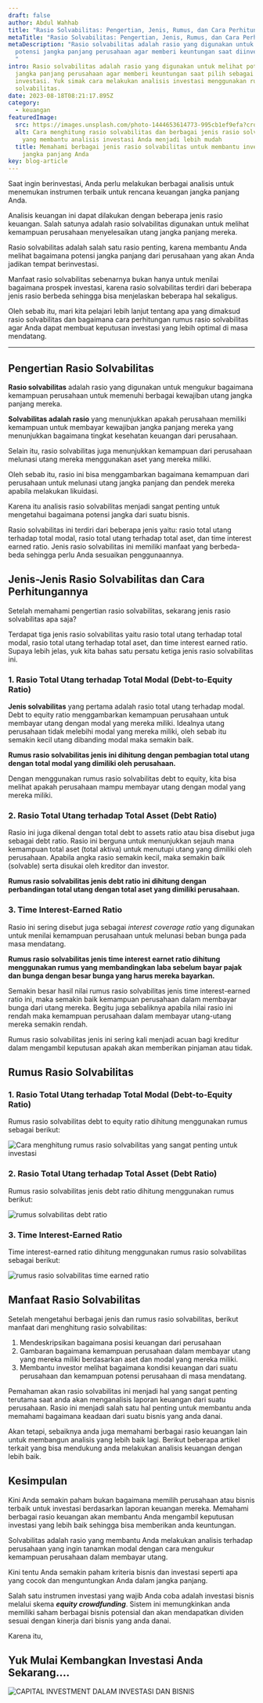 ```yaml
---
draft: false
author: Abdul Wahhab
title: "Rasio Solvabilitas: Pengertian, Jenis, Rumus, dan Cara Perhitungannya"
metaTitle: "Rasio Solvabilitas: Pengertian, Jenis, Rumus, dan Cara Perhitungannya"
metaDescription: "Rasio solvabilitas adalah rasio yang digunakan untuk melihat
  potensi jangka panjang perusahaan agar memberi keuntungan saat diinvestasikan.
  "
intro: Rasio solvabilitas adalah rasio yang digunakan untuk melihat potensi
  jangka panjang perusahaan agar memberi keuntungan saat pilih sebagai emiten
  investasi. Yuk simak cara melakukan analisis investasi menggunakan rumus rasio
  solvabilitas.
date: 2023-08-18T08:21:17.895Z
category:
  - keuangan
featuredImage:
  src: https://images.unsplash.com/photo-1444653614773-995cb1ef9efa?crop=entropy&cs=tinysrgb&fit=max&fm=jpg&ixid=MnwxMTc3M3wwfDF8c2VhcmNofDI1fHxmaW5hbmNpYWwlMjByYXRpb3xlbnwwfHx8fDE2NDMxNzA1MTA&ixlib=rb-1.2.1&q=80&w=1080
  alt: Cara menghitung rasio solvabilitas dan berbagai jenis rasio solvabilitas
    yang membantu analisis investasi Anda menjadi lebih mudah
  title: Memahami berbagai jenis rasio solvabilitas untuk membantu investasi
    jangka panjang Anda
key: blog-article
---
```

Saat ingin berinvestasi, Anda perlu melakukan berbagai analisis untuk menemukan instrumen terbaik untuk rencana keuangan jangka panjang Anda.

Analisis keuangan ini dapat dilakukan dengan beberapa jenis rasio keuangan. Salah satunya adalah rasio solvabilitas digunakan untuk melihat kemampuan perusahaan menyelesaikan utang jangka panjang mereka.

Rasio solvabilitas adalah salah satu rasio penting, karena membantu Anda melihat bagaimana potensi jangka panjang dari perusahaan yang akan Anda jadikan tempat berinvestasi.

Manfaat rasio solvabilitas sebenarnya bukan hanya untuk menilai bagaimana prospek investasi, karena rasio solvabilitas terdiri dari beberapa jenis rasio berbeda sehingga bisa menjelaskan beberapa hal sekaligus.

Oleh sebab itu, mari kita pelajari lebih lanjut tentang apa yang dimaksud rasio solvabilitas dan bagaimana cara perhitungan rumus rasio solvabilitas agar Anda dapat membuat keputusan investasi yang lebih optimal di masa mendatang.

- - -

## Pengertian Rasio Solvabilitas

**Rasio solvabilitas** adalah rasio yang digunakan untuk mengukur bagaimana kemampuan perusahaan untuk memenuhi berbagai kewajiban utang jangka panjang mereka.

**Solvabilitas adalah rasio** yang menunjukkan apakah perusahaan memiliki kemampuan untuk membayar kewajiban jangka panjang mereka yang menunjukkan bagaimana tingkat kesehatan keuangan dari perusahaan.

Selain itu, rasio solvabilitas juga menunjukkan kemampuan dari perusahaan melunasi utang mereka menggunakan aset yang mereka miliki.

Oleh sebab itu, rasio ini bisa menggambarkan bagaimana kemampuan dari perusahaan untuk melunasi utang jangka panjang dan pendek mereka apabila melakukan likuidasi.

Karena itu analisis rasio solvabilitas menjadi sangat penting untuk mengetahui bagaimana potensi jangka dari suatu bisnis.

Rasio solvabilitas ini terdiri dari beberapa jenis yaitu: rasio total utang terhadap total modal, rasio total utang terhadap total aset, dan time interest earned ratio. Jenis rasio solvabilitas ini memiliki manfaat yang berbeda-beda sehingga perlu Anda sesuaikan penggunaannya.

## Jenis-Jenis Rasio Solvabilitas dan Cara Perhitungannya

Setelah memahami pengertian rasio solvabilitas, sekarang jenis rasio solvabilitas apa saja?

Terdapat tiga jenis rasio solvabilitas yaitu rasio total utang terhadap total modal, rasio total utang terhadap total aset, dan time interest earned ratio. Supaya lebih jelas, yuk kita bahas satu persatu ketiga jenis rasio solvabilitas ini.

### 1. Rasio Total Utang terhadap Total Modal (Debt-to-Equity Ratio)

**Jenis solvabilitas** yang pertama adalah rasio total utang terhadap modal. Debt to equity ratio menggambarkan kemampuan perusahaan untuk membayar utang dengan modal yang mereka miliki. Idealnya utang perusahaan tidak melebihi modal yang mereka miliki, oleh sebab itu semakin kecil utang dibanding modal maka semakin baik.

**Rumus rasio solvabilitas jenis ini dihitung dengan pembagian total utang dengan total modal yang dimiliki oleh perusahaan.**

Dengan menggunakan rumus rasio solvabilitas debt to equity, kita bisa melihat apakah perusahaan mampu membayar utang dengan modal yang mereka miliki.

### 2. Rasio Total Utang terhadap Total Asset (Debt Ratio)

Rasio ini juga dikenal dengan total debt to assets ratio atau bisa disebut juga sebagai debt ratio. Rasio ini berguna untuk menunjukkan sejauh mana kemampuan total aset (total aktiva) untuk menutupi utang yang dimiliki oleh perusahaan. Apabila angka rasio semakin kecil, maka semakin baik (solvable) serta disukai oleh kreditor dan investor.

**Rumus rasio solvabilitas jenis debt ratio ini dihitung dengan perbandingan total utang dengan total aset yang dimiliki perusahaan.**

### 3. Time Interest-Earned Ratio

Rasio ini sering disebut juga sebagai *interest coverage ratio* yang digunakan untuk menilai kemampuan perusahaan untuk melunasi beban bunga pada masa mendatang.

**Rumus rasio solvabilitas jenis time interest earnet ratio dihitung menggunakan rumus yang membandingkan laba sebelum bayar pajak dan bunga dengan besar bunga yang harus mereka bayarkan.**

Semakin besar hasil nilai rumus rasio solvabilitas jenis time interest-earned ratio ini, maka semakin baik kemampuan perusahaan dalam membayar bunga dari utang mereka. Begitu juga sebaliknya apabila nilai rasio ini rendah maka kemampuan perusahaan dalam membayar utang-utang mereka semakin rendah.

Rumus rasio solvabilitas jenis ini sering kali menjadi acuan bagi kreditur dalam mengambil keputusan apakah akan memberikan pinjaman atau tidak.

## Rumus Rasio Solvabilitas

### 1. Rasio Total Utang terhadap Total Modal (Debt-to-Equity Ratio)

Rumus rasio solvabilitas debt to equity ratio dihitung menggunakan rumus sebagai berikut:

![Cara menghitung rumus rasio solvabilitas yang sangat penting untuk investasi](https://cdn.discordapp.com/attachments/905280638955962378/999547371249741894/rumus-rasio-solvabilitas-debt-ratio.png "Rasio Total Utang terhadap Total Modal (Debt-to-Equity Ratio)")

### 2. Rasio Total Utang terhadap Total Asset (Debt Ratio)

Rumus rasio solvabilitas jenis debt ratio dihitung menggunakan rumus berikut:

![rumus solvabilitas debt ratio](https://cdn.discordapp.com/attachments/905280638955962378/999547371530768444/rumus-rasio-solvabilitas-debt-to-equity.png "rumus solvabilitas debt ratio yang sangat penting untuk dianalisis saat berinvestasi")

### 3. Time Interest-Earned Ratio

Time interest-earned ratio dihitung menggunakan rumus rasio solvabilitas sebagai berikut:

![rumus rasio solvabilitas time earned ratio](https://cdn.discordapp.com/attachments/905280638955962378/999547371832742008/rumus-rasio-solvabilitas-time-interest-rate.png "menghitung rasio solvabilitas jenis Time Interest-Earned Ratio")

## Manfaat Rasio Solvabilitas

Setelah mengetahui berbagai jenis dan rumus rasio solvabilitas, berikut manfaat dari menghitung rasio solvabilitas:

1. Mendeskripsikan bagaimana posisi keuangan dari perusahaan
2. Gambaran bagaimana kemampuan perusahaan dalam membayar utang yang mereka miliki berdasarkan aset dan modal yang mereka miliki.
3. Membantu investor melihat bagaimana kondisi keuangan dari suatu perusahaan dan kemampuan potensi perusahaan di masa mendatang.

Pemahaman akan rasio solvabilitas ini menjadi hal yang sangat penting terutama saat anda akan menganalisis laporan keuangan dari suatu perusahaan. Rasio ini menjadi salah satu hal penting untuk membantu anda memahami bagaimana keadaan dari suatu bisnis yang anda danai.

Akan tetapi, sebaiknya anda juga memahami berbagai rasio keuangan lain untuk membangun analisis yang lebih baik lagi. Berikut beberapa artikel terkait yang bisa mendukung anda melakukan analisis keuangan dengan lebih baik. 

## Kesimpulan

Kini Anda semakin paham bukan bagaimana memilih perusahaan atau bisnis terbaik untuk investasi berdasarkan laporan keuangan mereka. Memahami berbagai rasio keuangan akan membantu Anda mengambil keputusan investasi yang lebih baik sehingga bisa memberikan anda keuntungan.

Solvabilitas adalah rasio yang membantu Anda melakukan analisis terhadap perusahaan yang ingin tanamkan modal dengan cara mengukur kemampuan perusahaan dalam membayar utang.

Kini tentu Anda semakin paham kriteria bisnis dan investasi seperti apa yang cocok dan menguntungkan Anda dalam jangka panjang.

Salah satu instrumen investasi yang wajib Anda coba adalah investasi bisnis melalui skema ***equity crowdfunding***. Sistem ini memungkinkan anda memiliki saham berbagai bisnis potensial dan akan mendapatkan dividen sesuai dengan kinerja dari bisnis yang anda danai. 

K﻿arena itu, 

## Y﻿uk Mulai Kembangkan Investasi Anda Sekarang....

![CAPITAL INVESTMENT DALAM INVESTASI DAN BISNIS](https://icx.id/img/snapinsta.app_346119647_1435083573982006_484823168912654359_n_1080-1-.jpg)